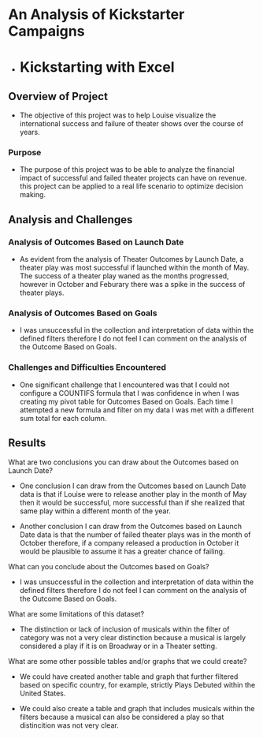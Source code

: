 # An Analysis of Kickstarter Campaigns

   * # Kickstarting with Excel

## Overview of Project
* The objective of this project was to help Louise visualize the international success and failure of theater shows over the course of years. 

### Purpose

* The purpose of this project was to be able to analyze the financial impact of successful and failed theater projects can have on revenue. 
this project can be applied to a real life scenario to optimize decision making. 
## Analysis and Challenges
  ### Analysis of Outcomes Based on Launch Date
* As evident from the analysis of Theater Outcomes by Launch Date, a theater play was most successful if launched within the month of May. 
The success of a theater play waned as the months progressed, however in October and Feburary there was a spike in the success of theater plays.

### Analysis of Outcomes Based on Goals

* I was unsuccessful in the collection and interpretation of data within the defined filters therefore I do not feel I can comment on the analysis of the Outcome Based on Goals. 

### Challenges and Difficulties Encountered

* One significant challenge that I encountered was that I could not configure a COUNTIFS formula that I was confidence in when I was creating my pivot table for Outcomes Based on Goals.
Each time I attempted a new formula and filter on my data I was met with a different sum total for each column. 

## Results

What are two conclusions you can draw about the Outcomes based on Launch Date?

* One conclusion I can draw from the Outcomes based on Launch Date data is that if Louise were to release another play in the month of May then it would be successful, more successful than if she realized that same play within a different month of the year.

* Another conclusion I can draw from the Outcomes based on Launch Date data is that the number of failed theater plays was in the month of October therefore, if a company released a production in October it would be plausible to assume it has a greater chance of failing. 

What can you conclude about the Outcomes based on Goals?

* I was unsuccessful in the collection and interpretation of data within the defined filters therefore I do not feel I can comment on the analysis of the Outcome Based on Goals.

What are some limitations of this dataset?

* The distinction or lack of inclusion of musicals within the filter of category was not a very clear distinction because a musical is largely considered a play if it is on Broadway or in a Theater setting.

What are some other possible tables and/or graphs that we could create?

* We could have created another table and graph that further filtered based on specific country, for example, strictly Plays Debuted within the United States. 

* We could also create a table and graph that includes musicals within the filters because a musical can also be considered a play so that distincition was not very clear.
